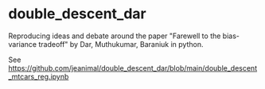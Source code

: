 # double_descent_dar

Reproducing ideas and debate around the paper "Farewell to the bias-variance tradeoff" by Dar, Muthukumar, Baraniuk in python.

See https://github.com/jeanimal/double_descent_dar/blob/main/double_descent_mtcars_reg.ipynb
